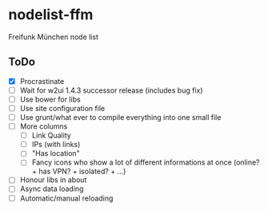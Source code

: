 # nodelist-ffm
Freifunk München node list

## ToDo
- [X] Procrastinate
- [ ] Wait for w2ui 1.4.3 successor release (includes bug fix)
- [ ] Use bower for libs
- [ ] Use site configuration file
- [ ] Use grunt/what ever to compile everything into one small file
- [ ] More columns
  - [ ] Link Quality
  - [ ] IPs (with links)
  - [ ] "Has location"
  - [ ] Fancy icons who show a lot of different informations at once (online? + has VPN? + isolated? + ...)
- [ ] Honour libs in about
- [ ] Async data loading
- [ ] Automatic/manual reloading
